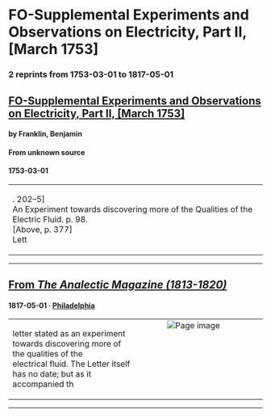 
# FO-Supplemental Experiments and Observations on Electricity, Part II, [March 1753]

### 2 reprints from 1753-03-01 to 1817-05-01

## [FO-Supplemental Experiments and Observations on Electricity, Part II, [March 1753]](https://founders.archives.gov/documents/Franklin/01-04-02-0164)

#### by Franklin, Benjamin

#### From unknown source

#### 1753-03-01

<table style="width: 100%;"><tr><td style="width: 50%">

. 202–5]  
An Experiment towards discovering more of the Qualities of the Electric Fluid. p. 98.  
[Above, p. 377]  
Lett
</td></tr></table>

---

## [From _The Analectic Magazine (1813-1820)_](https://archive.org/details/sim_analectic-magazine_1817-05_9/page/n4/mode/1up?view=theater)

#### 1817-05-01 &middot; [Philadelphia](http://dbpedia.org/resource/Philadelphia)

<table style="width: 100%;"><tr><td style="width: 50%">

  
letter stated as an experiment towards discovering more of the qualities of the  
electrical fluid. The Letter itself has no date; but as it accompanied th
</td><td style="width: 50%; max-height: 75%; margin: auto; display: block;">
<img alt="Page image" src="https://iiif.archive.org/iiif/sim_analectic-magazine_1817-05_9&#0036;4/pct:8.818493,80.895420,67.979452,3.229665/600,/0/default.jpg"/>
</td>
</tr></table>

---

